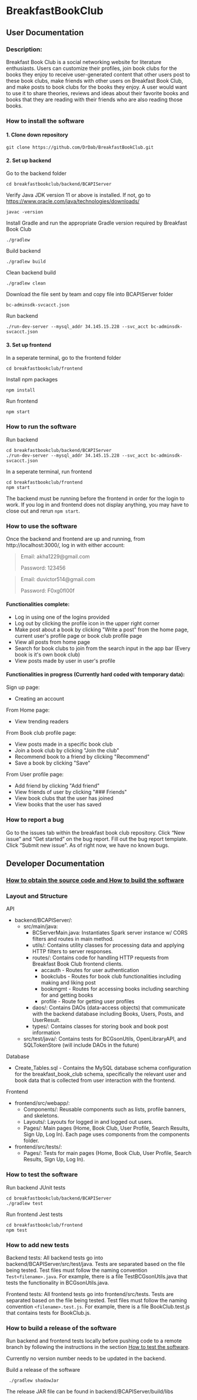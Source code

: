 # BreakfastBookClub

## User Documentation

### Description:

Breakfast Book Club is a social networking website for literature enthusiasts. Users can customize their profiles, join book clubs for the books they enjoy to receive user-generated content that other users post to these book clubs, make friends with other users on Breakfast Book Club, and make posts to book clubs for the books they enjoy. A user would want to use it to share theories, reviews and ideas about their favorite books and books that they are reading with their friends who are also reading those books.



### How to install the software

#### 1. Clone down repository
```
git clone https://github.com/DrDab/BreakfastBookClub.git
```

#### 2. Set up backend

Go to the backend folder
```
cd breakfastbookclub/backend/BCAPIServer
```

Verify Java JDK version 11 or above is installed. If not, go to https://www.oracle.com/java/technologies/downloads/

```
javac -version
```

Install Gradle and run the appropriate Gradle version required by Breakfast Book Club
```
./gradlew
```

Build backend
```
./gradlew build
```

Clean backend build
```
./gradlew clean
```

Download the file sent by team and copy file into BCAPIServer folder
```
bc-adminsdk-svcacct.json
```

Run backend
```
./run-dev-server --mysql_addr 34.145.15.228 --svc_acct bc-adminsdk-svcacct.json
```

#### 3. Set up frontend

In a seperate terminal, go to the frontend folder
```
cd breakfastbookclub/frontend
```
Install npm packages
```
npm install 
```
Run frontend
```
npm start
```


### How to run the software

Run backend
```
cd breakfastbookclub/backend/BCAPIServer
./run-dev-server --mysql_addr 34.145.15.228 --svc_acct bc-adminsdk-svcacct.json
```

In a seperate terminal, run frontend
```
cd breakfastbookclub/frontend
npm start
```

The backend must be running before the frontend in order for the login to work. If you log in and frontend does not display anything, you may have to close out and rerun ```npm start```.

### How to use the software

Once the backend and frontend are up and running, from http://localhost:3000/, log in with either account: 

<blockquote>
Email: akha1229@gmail.com

Password: 123456
</blockquote>

<blockquote>
Email: duvictor514@gmail.com

Password: F0xg0fl00f
</blockquote>

#### Functionalities complete: 

- Log in using one of the logins provided 
- Log out by clicking the profile icon in the upper right corner
- Make post about a book by clicking "Write a post" from the home page, current user's profile page or book club profile page
- View all posts from home page
- Search for book clubs to join from the search input in the app bar (Every book is it's own book club)
- View posts made by user in user's profile


#### Functionalities in progress (Currently hard coded with temporary data): 

Sign up page:
- Creating an account

From Home page:
- View trending readers

From Book club profile page:
- View posts made in a specific book club
- Join a book club by clicking "Join the club"
- Recommend book to a friend by clicking "Recommend"
- Save a book by clicking "Save"

From User profile page:
- Add friend by clicking "Add friend" 
- View friends of user by clicking "### Friends"
- View book clubs that the user has joined
- View books that the user has saved


### How to report a bug
Go to the issues tab within the breakfast book club repository. Click “New issue” and “Get started” on the bug report. Fill out the bug report template. Click “Submit new issue". As of right now, we have no known bugs.





## Developer Documentation
### [How to obtain the source code and How to build the software](#How-to-install-the-software)

### Layout and Structure
API
- backend/BCAPIServer/: 
    - src/main/java:
        - BCServerMain.java: Instantiates Spark server instance w/ CORS filters and routes in main method.
        - utils/: Contains utility classes for processing data and applying HTTP filters to server responses.
        - routes/: Contains code for handling HTTP requests from Breakfast Book Club frontend clients.
            - accauth - Routes for user authentication
            - bookclubs - Routes for book club functionalities including making and liking post
            - bookmgmt - Routes for accessing books including searching for and getting books
            - profile - Route for getting user profiles 
        - daos/: Contains DAOs (data-access objects) that communicate with the backend database including Books, Users, Posts, and UserResult.
        - types/: Contains classes for storing book and book post information
    - src/test/java/: Contains tests for BCGsonUtils, OpenLibraryAPI, and SQLTokenStore (will include DAOs in the future)


Database

- Create_Tables.sql - Contains the MySQL database schema configuration for the breakfast_book_club schema, specifically the relevant user and book data that is collected from user interaction with the frontend.


Frontend
- frontend/src/webapp/:
    - Components/: Reusable components such as lists, profile banners, and skeletons.
    - Layouts/: Layouts for logged in and logged out users.
    - Pages/: Main pages (Home, Book Club, User Profile, Search Results, Sign Up, Log In). Each page uses components from the components folder.
- frontend/src/tests/:
    - Pages/: Tests for main pages (Home, Book Club, User Profile, Search Results, Sign Up, Log In).


### How to test the software

Run backend JUnit tests
```
cd breakfastbookclub/backend/BCAPIServer
./gradlew test
```

Run frontend Jest tests
```
cd breakfastbookclub/frontend
npm test
```

### How to add new tests

Backend tests:
All backend tests go into backend/BCAPIServer/src/test/java.
Tests are separated based on the file being tested. Test files must follow the naming convention `Test<filename>.java`. For example, there is a file TestBCGsonUtils.java that tests the functionality in BCGsonUtils.java.

Frontend tests:
All frontend tests go into frontend/src/tests.
Tests are separated based on the file being tested. Test files must follow the naming convention `<filename>.test.js`. For example, there is a file BookClub.test.js that contains tests for BookClub.js.


### How to build a release of the software

Run backend and frontend tests locally before pushing code to a remote branch by following the instructions in the section [How to test the software](#How-to-test-the-software).

Currently no version number needs to be updated in the backend.

Build a release of the software
```
 ./gradlew shadowJar
```
The release JAR file can be found in backend/BCAPIServer/build/libs
 


